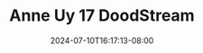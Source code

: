 --- 
title: "Anne Uy 17  DoodStream"
description: "   video bokep Anne Uy 17  DoodStream dood durasi panjang  "
date: 2024-07-10T16:17:13-08:00
file_code: "3xugrjprjiy0"
draft: false
cover: "j2qwdg9o2cn0b7s1.jpg"
tags: ["Anne", "DoodStream", "bokep-indo", "bokep-viral", "bokep-ig"]
length: 10
fld_id: "1483151"
foldername: "Anne uy"
categories: ["Anne uy"]
views: 0
---